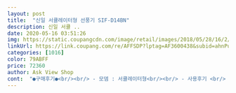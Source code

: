 ```yaml
---
layout: post 
title:  "신일 서큘레이터형 선풍기 SIF-D14BN" 
description: 신일 서큘 ..
date: 2020-05-16 03:51:26 
img: https://static.coupangcdn.com/image/retail/images/2018/05/28/16/2/e8a73a38-cbed-4f40-93c7-a4c7381e7693.jpg 
linkUrl: https://link.coupang.com/re/AFFSDP?lptag=AF3600438&subid=ahnPublicAsk&pageKey=95537803&itemId=294738142&vendorItemId=3725204537&traceid=V0-113-f4c63a40f81b9cd3 
categories: [1016] 
color: 79ABFF 
price: 72360 
author: Ask View Shop 
cont:  "●구매후기●<br/><br/> - 모뎀 : 서큘레이터형<br/><br/> - 사용후기 <br/> -<br/><br/> - 사이즈 : 35cm<br/><br/> - 제조국 : 중국<br/><br/> - 제조년월 : 2019년 6월<br/>그래도 잘때는 기존에 사용하던 선풍기를 하용하고 있고 이 선풍기는 낮에 거실에서 사용하기 좋아 거실에서 사용중입니다ㅎㅎ 바람이 강해질수록 소음도 올라가긴해도 막 그렇게 까지 거슬릴정도는 아닌거 같습니다<br/>그래서 앞쪽으로? 바람이 약간 모아져서 그런지 조금 더 멀리까지 시원한 것 같아요.<br/><br/>그래서 어쩔 수 없이 그냥 세워두는 선풍기들 보다가 혹시나<br/>그래서 이건 아마 고장나기 전까지는 계속 쓸 것 같아요.<br/><br/>그리고 바닦면을 보면 성능부터 여러 테스트를 거쳐서 저한테 왔다는 확인표가 있구요<br/>그리고 좀 당황스러웠던건 초미풍 이라는게 있어서 일반 미풍보다 약할거라고 생각했는데 일반 가정용 선풍기와 비교하자면 초미풍은 그냥 미풍보다 조금더 강한느낌... <br/>?약풍하고 강풍도 역시 일반 선풍기보다 더 강한 바람이 옵니다.<br/><br/>기존에 사용하던 선물받은 작은선풍기가 사용한지 2달만에 고장이나서 급하게 바로 구매했습니다<br/>기존에도 신일 선풍기 사용하던게 있기도하고 나름 유명하다고 느끼고 있어 이번에 찾아보던중 가격도 괜찮고 평도 나름 좋은걸 찾다가 이 제품을 찾고 구매를 하게됬는데, 제조된지도 얼마 되지않았고, 기존에 알고있던 선풍기하고 좀 다른모양이여서 고민이 많이 되긴했지만... <br/>그래도 변화엔 이유가.<br/>ㅋ<br/>누가 쓴 제품인가요???출고시 품질확인이 일도 안된것같아요<br/>다만!!!!!!!<br/>다시 반품하기 번거로워 쓰기는 쓴다만, 출고 전 품질확인이 안된 부분이 굉장히 아쉽네요<br/>두개 다 사면 어차피 비싼데 그냥 요걸로 퉁치는게 좋을듯ㅎㅎㅎㅎ<br/>물류 사무실이다보니 좁아서 뭘 올려놓고 할 공간이 없어요.<br/>.<br/><br/>미리미리 구매하려구요ㅋㅋ 일반 써큘도 좋긴한데 어딘가에 올려놔야하잖아요.<br/><br/>바람은 시원하고 소음도 거슬리지 않을 정도로 딱 좋아요<br/>빨간자국과 검정 기스자국이 선풍기 머리에 천지였어요 ㅠㅠ 빨간자국은 물티슈말고 휴지로 손톱끝 세워서 지우니깐 지워지는데, 검정 기스자국은 안지워지네요 ... <br/>.<br/><br/>빨리 에어컨 설치 기사님 오셨으면 좋겠네요ㅠㅠ<br/>사용해보시면 알겠지만 확실히 일반 선풍기랑 틀린게 머리 옆이 넓어요.<br/><br/>선풍기 고장난김에 구매합니다<br/>선풍기 머리를 상하 조절된다고 하지만, 실제로는 23도 정도 위로 올릴 수 있으니 참조하세요(일반 선풍기만큼만 움직일 수 있으니, 이 상품의 메리트라고 보기 힘들다는 말임)<br/>선풍기 자체가 스탠드라 벽걸이랑 스탠드에어컨 어떤걸 사용해도 상관 없이 유용 할 것 같아요.<br/><br/>솔직히 퀄리티랑 브랜드 보면 물류 사무실에서 쓰기 약간 아꿉어용... <br/>ㅠㅠ 우리 사무실에서 쓸까.<br/>.<br/><br/>심지어 사무실 밖에도 시원해야되니까.<br/>.<br/><br/>써큘래이터 큰 버전+ 선풍기 외관이에요<br/>써큘레이터 기능이 있는 선풍기가 없을까해서 찾아봤는데 있었네요ㅋㅋㅋ<br/>써큘레이터를 사야하나 선풍기를 사야하나 고민된다면 그냥 이걸 사세요ㅋㅋ<br/>써큘이랑 선풍기 구매 중에 고민되면 이거 하나로 사세용.<br/><br/>아직 에어컨 설치가 안되있긴한데.<br/>.<br/> (내일 설치 예정)<br/>어찌됬건 비싼만큼 좋겠죠ㅋㅋ 신일은 원래 선풍기니까용ㅎㅎㅎ<br/>여기 사무실에서는 철야도 하고 그래서 냉난방기 설치 예정인데 써큘은 계절 상관 없이 쓰잖아요.<br/><br/>옆에서 봤을때 일반 선풍기는 옆면이 선풍기 살들을 이여주는 역활만해줘서 바람을 모아주지못했지만 이건 원통같은곳에 날이들어가 도는 느낌으로 생겨서 바람이 어디로 세어나가지않고 온전히 저에게만 날라오니 더 강하게 느껴졌습니다.<br/><br/>원래는 사진보다 더 많았는데, 사진을 안찍어놔서 아쉽네요 ㅠㅜ<br/>이런 좋은게 있었네요ㅋㅋ 문제는 신일 선풍기라 좀 비쌈ㅎㅎㅎ<br/>일단 제가 사용해보고 느낀점을 얘기를하자면 바람이 기존에 사용하던 선풍기보다 바람이 더 강하고 멀리까지 날라옵니다.<br/><br/>저는 이건 물류 사무실 구매용으로 샀어요ㅎㅎ<br/>조립은 생각보다 어렵디않아 쉽게 설치를 한거 같습니다.<br/><br/>책상은 그냥 책상으로 사용해야되고.<br/>.<br/>ㅠㅠ<br/>터보풍은 모 말할것도 없구요.<br/><br/>" 
---
```


